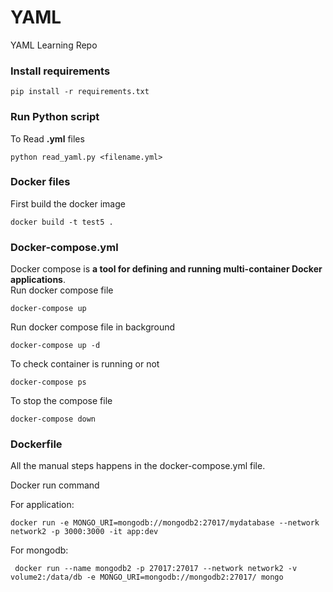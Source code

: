 # YAML
YAML Learning Repo

### Install requirements

```
pip install -r requirements.txt
```

### Run Python script
To Read **.yml** files
```
python read_yaml.py <filename.yml>
```

### Docker files
First build the docker image
```
docker build -t test5 .
```

### Docker-compose.yml
Docker compose is **a tool for defining and running multi-container Docker applications**.<br>
Run docker compose file
```
docker-compose up
```
Run docker compose file in background
```
docker-compose up -d
```
To check container is running or not
```
docker-compose ps
```
To stop the compose file
```
docker-compose down
```
### Dockerfile

All the manual steps happens in the docker-compose.yml file.

Docker run command

For application: 
```
docker run -e MONGO_URI=mongodb://mongodb2:27017/mydatabase --network network2 -p 3000:3000 -it app:dev
```

For mongodb: 
```
 docker run --name mongodb2 -p 27017:27017 --network network2 -v volume2:/data/db -e MONGO_URI=mongodb://mongodb2:27017/ mongo
```
